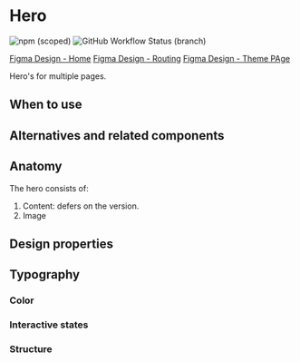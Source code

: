 # Hero

![npm (scoped)](https://img.shields.io/npm/v/@gemeente-denhaag/hero?logo=npm&style=flat-square)
![GitHub Workflow Status (branch)](https://img.shields.io/github/workflow/status/nl-design-system/denhaag/Build%20and%20deploy%20Storybook%20to%20Azure%20Web%20App/main?logo=github&style=flat-square)

[Figma Design - Home](https://www.figma.com/file/JpoY3waVoQGlLQzQXTL9nn/Design-System---Gemeente-Den-Haag?node-id=13150%3A85110)
[Figma Design - Routing](https://www.figma.com/file/JpoY3waVoQGlLQzQXTL9nn/Design-System---Gemeente-Den-Haag?node-id=11810%3A67677)
[Figma Design - Theme PAge](https://www.figma.com/file/JpoY3waVoQGlLQzQXTL9nn/Design-System---Gemeente-Den-Haag?node-id=11810%3A67677)

Hero's for multiple pages.

## When to use

## Alternatives and related components

## Anatomy

The hero consists of:

1. Content: defers on the version.
2. Image

## Design properties

## Typography

### Color

### Interactive states

### Structure
